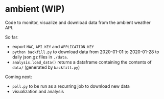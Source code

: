 # ambient (WIP)

Code to monitor, visualize and download data from the ambient weather API.

So far:

 - export `MAC`, `API_KEY` and `APPLICATION_KEY`
 - `python backfill.py` to download data from 2020-01-01 to 2020-01-28 to daily
   json.gz files in `./data`.
 - `analysis.load_data()` returns a dataframe containing the contents of `data/`
   (generated by `backfill.py`)

Coming next:

 - `poll.py` to be run as a recurring job to download new data
 - visualization and analysis
